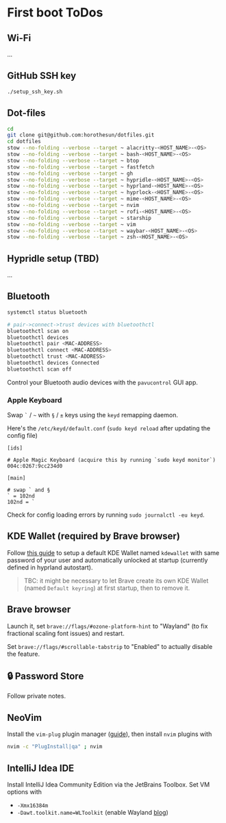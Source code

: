 # First boot ToDos

## Wi-Fi

...

## GitHub SSH key

```bash
./setup_ssh_key.sh
```

## Dot-files

```bash
cd
git clone git@github.com:horothesun/dotfiles.git
cd dotfiles
stow --no-folding --verbose --target ~ alacritty-<HOST_NAME>-<OS>
stow --no-folding --verbose --target ~ bash-<HOST_NAME>-<OS>
stow --no-folding --verbose --target ~ btop
stow --no-folding --verbose --target ~ fastfetch
stow --no-folding --verbose --target ~ gh
stow --no-folding --verbose --target ~ hypridle-<HOST_NAME>-<OS>
stow --no-folding --verbose --target ~ hyprland-<HOST_NAME>-<OS>
stow --no-folding --verbose --target ~ hyprlock-<HOST_NAME>-<OS>
stow --no-folding --verbose --target ~ mime-<HOST_NAME>-<OS>
stow --no-folding --verbose --target ~ nvim
stow --no-folding --verbose --target ~ rofi-<HOST_NAME>-<OS>
stow --no-folding --verbose --target ~ starship
stow --no-folding --verbose --target ~ vim
stow --no-folding --verbose --target ~ waybar-<HOST_NAME>-<OS>
stow --no-folding --verbose --target ~ zsh-<HOST_NAME>-<OS>
```

## Hypridle setup (TBD)

...

## Bluetooth

```bash
systemctl status bluetooth

# pair->connect->trust devices with bluetoothctl
bluetoothctl scan on
bluetoothctl devices
bluetoothctl pair <MAC-ADDRESS>
bluetoothctl connect <MAC-ADDRESS>
bluetoothctl trust <MAC-ADDRESS>
bluetoothctl devices Connected
bluetoothctl scan off
```

Control your Bluetooth audio devices with the `pavucontrol` GUI app.

### Apple Keyboard

Swap `` ` `` / `~` with `§` / `±` keys using the `keyd` remapping daemon.

Here's the `/etc/keyd/default.conf` (`sudo keyd reload` after updating the config file)

```
[ids]

# Apple Magic Keyboard (acquire this by running `sudo keyd monitor`)
004c:0267:9cc234d0

[main]

# swap ` and §
` = 102nd
102nd = `
```

Check for config loading errors by running `sudo journalctl -eu keyd`.

## KDE Wallet (required by Brave browser)

Follow [this guide](https://wiki.archlinux.org/title/KDE_Wallet#Unlocking_KWallet_automatically_in_a_window_manager)
to setup a default KDE Wallet named `kdewallet` with same password of your user and automatically unlocked at startup
(currently defined in hyprland autostart).

> TBC: it might be necessary to let Brave create its own KDE Wallet (named `Default keyring`) at first startup, then to remove it.

## Brave browser

Launch it, set `brave://flags/#ozone-platform-hint` to "Wayland" (to fix fractional scaling font issues) and restart.

Set `brave://flags/#scrollable-tabstrip` to "Enabled" to actually disable the feature.

## 🔒 Password Store

Follow private notes.

## NeoVim

Install the `vim-plug` plugin manager ([guide](https://github.com/junegunn/vim-plug#neovim)), then install `nvim` plugins with

```bash
nvim -c "PlugInstall|qa" ; nvim
```

## IntelliJ Idea IDE

Install IntelliJ Idea Community Edition via the JetBrains Toolbox. Set VM options with

- `-Xmx16384m`
- `-Dawt.toolkit.name=WLToolkit` (enable Wayland [blog](https://blog.jetbrains.com/platform/2024/07/wayland-support-preview-in-2024-2/))
